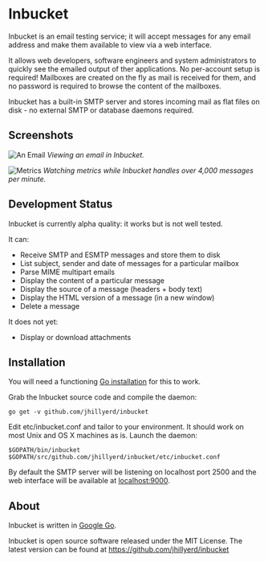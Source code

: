 Inbucket
========

Inbucket is an email testing service; it will accept messages for any email
address and make them available to view via a web interface.

It allows web developers, software engineers and system administrators to
quickly see the emailed output of ther applications.  No per-account setup is
required! Mailboxes are created on the fly as mail is received for them, and
no password is required to browse the content of the mailboxes.

Inbucket has a built-in SMTP server and stores incoming mail as flat files on
disk - no external SMTP or database daemons required.

Screenshots
-----------
![An Email](http://cloud.github.com/downloads/jhillyerd/inbucket/inbucket-ss1.png)
*Viewing an email in Inbucket.*

![Metrics](http://cloud.github.com/downloads/jhillyerd/inbucket/inbucket-ss2.png)
*Watching metrics while Inbucket handles over 4,000 messages per minute.*

Development Status
------------------
Inbucket is currently alpha quality: it works but is not well tested.

It can:

 * Receive SMTP and ESMTP messages and store them to disk
 * List subject, sender and date of messages for a particular mailbox
 * Parse MIME multipart emails
 * Display the content of a particular message
 * Display the source of a message (headers + body text)
 * Display the HTML version of a message (in a new window)
 * Delete a message

It does not yet:

 * Display or download attachments

Installation
------------
You will need a functioning [Go installation][1] for this to work. 

Grab the Inbucket source code and compile the daemon:

    go get -v github.com/jhillyerd/inbucket

Edit etc/inbucket.conf and tailor to your environment.  It should work on most
Unix and OS X machines as is.  Launch the daemon:

    $GOPATH/bin/inbucket $GOPATH/src/github.com/jhillyerd/inbucket/etc/inbucket.conf

By default the SMTP server will be listening on localhost port 2500 and
the web interface will be available at [localhost:9000](http://localhost:9000/).

About
-----
Inbucket is written in [Google Go][1].

Inbucket is open source software released under the MIT License.  The latest
version can be found at https://github.com/jhillyerd/inbucket

[1]: http://golang.org/
